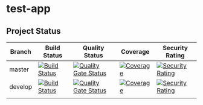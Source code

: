 # test-app

## Project Status

|Branch   |Build Status   |Quality Status   |Coverage   |Security Rating   |
|---|---|---|---|---|
|master   |[![Build Status](http://ssaad.ddns.net:58080/buildStatus/icon?job=test-app%2Fmaster)](http://ssaad.ddns.net:58080/job/test-app/job/master)   |[![Quality Gate Status](https://sonarcloud.io/api/project_badges/measure?project=org.mygroup%3Amy-app&branch=master&metric=alert_status)](https://sonarcloud.io/dashboard?id=org.mygroup%3Amy-app&branch=master)   |[![Coverage](https://sonarcloud.io/api/project_badges/measure?project=org.mygroup%3Amy-app&branch=master&metric=coverage)](https://sonarcloud.io/dashboard?id=org.mygroup%3Amy-app&branch=master)   |[![Security Rating](https://sonarcloud.io/api/project_badges/measure?project=org.mygroup%3Amy-app&branch=master&metric=security_rating)](https://sonarcloud.io/dashboard?id=org.mygroup%3Amy-app&branch=master)   |
|develop   |[![Build Status](http://ssaad.ddns.net:58080/buildStatus/icon?job=test-app%2Fdevelop)](http://ssaad.ddns.net:58080/job/test-app/job/develop)   |[![Quality Gate Status](https://sonarcloud.io/api/project_badges/measure?project=org.mygroup%3Amy-app&branch=develop&metric=alert_status)](https://sonarcloud.io/dashboard?id=org.mygroup%3Amy-app&branch=develop)   |[![Coverage](https://sonarcloud.io/api/project_badges/measure?project=org.mygroup%3Amy-app&branch=develop&metric=coverage)](https://sonarcloud.io/dashboard?id=org.mygroup%3Amy-app&branch=develop)   |[![Security Rating](https://sonarcloud.io/api/project_badges/measure?project=org.mygroup%3Amy-app&branch=develop&metric=security_rating)](https://sonarcloud.io/dashboard?id=org.mygroup%3Amy-app&branch=develop)   |
|   |   |   |   |   |
